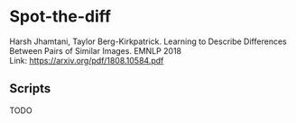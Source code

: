 # Spot-the-diff
Harsh Jhamtani, Taylor Berg-Kirkpatrick. Learning to Describe Differences Between Pairs of Similar Images. EMNLP 2018 </br>
Link: https://arxiv.org/pdf/1808.10584.pdf

## Scripts
TODO

